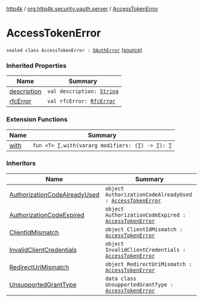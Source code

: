 [http4k](../index.md) / [org.http4k.security.oauth.server](index.md) / [AccessTokenError](./-access-token-error.md)

# AccessTokenError

`sealed class AccessTokenError : `[`OAuthError`](-o-auth-error/index.md) [(source)](https://github.com/http4k/http4k/blob/master/http4k-security-oauth/src/main/kotlin/org/http4k/security/oauth/server/OAuthError.kt#L35)

### Inherited Properties

| Name | Summary |
|---|---|
| [description](-o-auth-error/description.md) | `val description: `[`String`](https://kotlinlang.org/api/latest/jvm/stdlib/kotlin/-string/index.html) |
| [rfcError](-o-auth-error/rfc-error.md) | `val rfcError: `[`RfcError`](-rfc-error/index.md) |

### Extension Functions

| Name | Summary |
|---|---|
| [with](../org.http4k.core/with.md) | `fun <T> `[`T`](../org.http4k.core/with.md#T)`.with(vararg modifiers: (`[`T`](../org.http4k.core/with.md#T)`) -> `[`T`](../org.http4k.core/with.md#T)`): `[`T`](../org.http4k.core/with.md#T) |

### Inheritors

| Name | Summary |
|---|---|
| [AuthorizationCodeAlreadyUsed](-authorization-code-already-used.md) | `object AuthorizationCodeAlreadyUsed : `[`AccessTokenError`](./-access-token-error.md) |
| [AuthorizationCodeExpired](-authorization-code-expired.md) | `object AuthorizationCodeExpired : `[`AccessTokenError`](./-access-token-error.md) |
| [ClientIdMismatch](-client-id-mismatch.md) | `object ClientIdMismatch : `[`AccessTokenError`](./-access-token-error.md) |
| [InvalidClientCredentials](-invalid-client-credentials.md) | `object InvalidClientCredentials : `[`AccessTokenError`](./-access-token-error.md) |
| [RedirectUriMismatch](-redirect-uri-mismatch.md) | `object RedirectUriMismatch : `[`AccessTokenError`](./-access-token-error.md) |
| [UnsupportedGrantType](-unsupported-grant-type/index.md) | `data class UnsupportedGrantType : `[`AccessTokenError`](./-access-token-error.md) |
